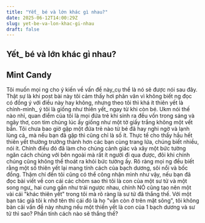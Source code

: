 ```yaml
---
title: "Yết_ bé và lớn khác gì nhau?"
date: 2025-06-12T14:00:29Z
slug: yet-be-va-lon-khac-gi-nhau
draft: false
---
```


## Yết_ bé và lớn khác gì nhau?

## Mint Candy

Tôi muốn mọi ng cho ý kiến về vấn đề này_cụ thể là nó sẽ được nói sau đây.
Thật sự là khi post bài này tôi cảm thấy hơi phân vân vì không biết ng đọc có đồng ý với điều này hay không, nhưng theo tôi thì khá ít thiên yết là chính-mình_ ý tôi là giống như thiên yết_ ngay từ khi còn bé.
Ukm nói thế nào nhỉ, quan điểm của tôi là mọi đứa trẻ khi sinh ra đều vốn trong sáng và ngây thơ, con tim chúng lúc ấy giống như một tờ giấy trắng không một vết bẩn. Tôi chưa bao giờ gặp một đứa trẻ nào từ bé đã hay nghi ngờ và lạnh lùng cả_ mà nếu bạn đã gặp thì cũng chỉ là số ít. Thực tế cho thấy hầu hết thiên yết thường trưởng thành hơn các bạn cùng trang lứa, chúng biết nhiều, nói ít. Chính điều đó đã làm cho chúng cảnh giác và xây một bức tường ngăn cách chúng với bên ngoài mà rất ít người đi qua được, đôi khi chính chúng cũng không thể thoát ra khỏi bức tường ấy. Rõ ràng mọi ng đều biết rằng một số thiên yết lại mang tính cách của bạch dương, sôi nổi và bốc đồng. Thậm chí đến tôi cũng có thể công nhận mình như vậy, nếu bạn đã đọc bài viết về con cái các chòm sao thì tôi là con của một sư tử và một song ngư_ hai cung gần như trái ngược nhau, chính NÓ cũng tạo nên một vài cái "khác thiên yết" trong tôi mà rõ ràng là sư tử đã thắng thế. Với một bạn tác giả tôi k nhớ tên thì cái đó là họ "vẫn còn ở trên mặt sông", tôi không bàn cãi vấn đề này nhưng nếu một thiến yết là con của 1 bạch dương và sư tử thì sao? Phần tính cách nào sẽ thắng thế?